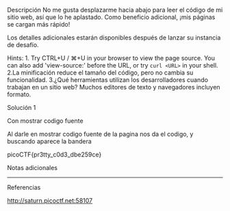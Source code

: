Descripción
No me gusta desplazarme hacia abajo para leer el código de mi sitio web, así que lo he aplastado. Como beneficio adicional, ¡mis páginas se cargan más rápido!

Los detalles adicionales estarán disponibles después de lanzar su instancia de desafío.

Hints:
1.⁠ ⁠Try CTRL+U / ⌘+U in your browser to view the page source. You can also add 'view-source:' before the URL, or try `curl <URL>` in your shell.
2.La minificación reduce el tamaño del código, pero no cambia su funcionalidad.
3.¿Qué herramientas utilizan los desarrolladores cuando trabajan en un sitio web? Muchos editores de texto y navegadores incluyen formato.

Solución 1

Con mostrar codigo fuente

Al darle en mostrar codigo fuente de la pagina nos da el codigo, y buscando aparece la bandera

picoCTF{pr3tty_c0d3_dbe259ce}


Notas adicionales

--------------------


Referencias

http://saturn.picoctf.net:58107